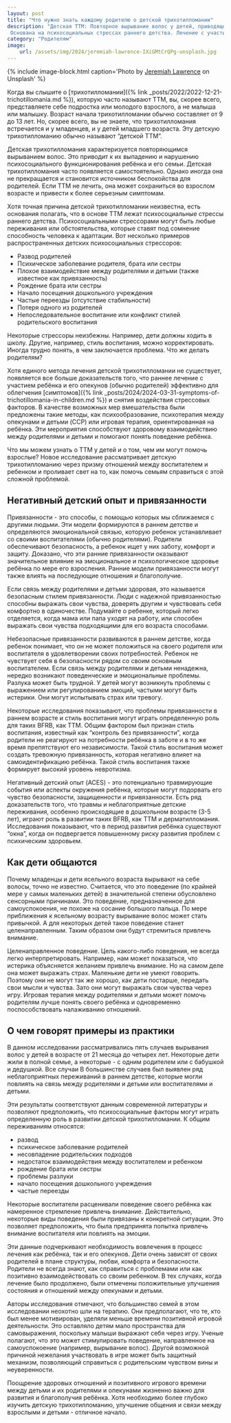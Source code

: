 ```yaml
---
layout: post
title: "Что нужно знать каждому родителю о детской трихотилломании"
description: "Детская ТТМ: Повторное вырывание волос у детей, приводящее к выпадению и нарушению психосоциального функционирования.
 Основана на психосоциальных стрессах раннего детства. Лечение с участием родителей эффективно"
category: "Родителям"
image:
    url: /assets/img/2024/jeremiah-lawrence-IXiGMtCrQPg-unsplash.jpg
---
```


{% include image-block.html
caption='Photo by <a href="https://unsplash.com/@jrlawrence" rel="nofollow">Jeremiah Lawrence</a> on Unsplash'
%}


Когда вы слышите о [трихотилломании]({% link _posts/2022/2022-12-21-trichotillomania.md %}), которую часто называют ТТМ, вы, скорее всего, представляете себе подростка или 
молодого взрослого, а не малыша или малышку. Возраст начала трихотилломании обычно составляет от 9 до 13 лет. 
Но, скорее всего, вы не знаете, что трихотилломания встречается и у младенцев, и у детей младшего возраста. Эту детскую трихотилломанию обычно называют “детской ТТМ”.

Детская трихотилломания характеризуется повторяющимся вырыванием волос. Это приводит к их выпадению и нарушению 
психосоциального функционирования ребёнка и его семьи. Детская трихотилломания часто появляется самостоятельно. Однако иногда она не 
прекращается и становится источником беспокойства для родителей. Если ТТМ не лечить, она может сохраниться во взрослом возрасте 
и привести к более серьезным симптомам.

Хотя точная причина детской трихотилломании неизвестна, есть основания полагать, что в основе ТТМ лежат психосоциальные 
стрессы раннего детства. Психосоциальными стрессорами могут быть любые переживания или обстоятельства, которые ставят под сомнение
способность человека к адаптации. Вот несколько примеров распространенных детских психосоциальных стрессоров:

- Развод родителей
- Психическое заболевание родителя, брата или сестры
- Плохое взаимодействие между родителями и детьми (также известное как привязанность)
- Рождение брата или сестры
- Начало посещения дошкольного учреждения
- Частые переезды (отсутствие стабильности)
- Потеря одного из родителей
- Непоследовательное воспитание или конфликт стилей родительского воспитания

Некоторые стрессоры неизбежны. Например, дети должны ходить в школу. Другие, например, стиль воспитания, можно корректировать. 
Иногда трудно понять, в чем заключается проблема. Что же делать родителям?

Хотя единого метода лечения детской трихотилломании не существует, появляется все больше доказательств того, что раннее лечение 
с участием ребёнка и его опекунов (обычно родителей) эффективно для облегчения [симптомов]({% link _posts/2024/2024-03-31-symptoms-of-trichotillomania-in-children.md %}) 
и снятия воздействия стрессовых факторов. В качестве возможных мер вмешательства были предложены такие методы, как психообразование, психотерапия между опекунами и детьми (CCP) 
или игровая терапия, ориентированная на ребёнка. Эти мероприятия способствуют здоровому взаимодействию между родителями и детьми и помогают понять поведение ребёнка.


Что мы можем узнать о ТТМ у детей и о том, чем им могут помочь взрослые? Новое исследование рассматривает детскую трихотилломанию 
через призму отношений между воспитателем и ребенком и проливает свет на то, как помочь семьям справиться с этой сложной проблемой.

## Негативный детский опыт и привязанности

Привязанности - это способы, с помощью которых мы сближаемся с другими людьми. Эти модели формируются в раннем детстве 
и определяются эмоциональной связью, которую ребенок устанавливает со своими воспитателями (обычно родителями). 
Родители обеспечивают безопасность, а ребенок ищет у них заботу, комфорт и защиту. Доказано, что эти ранние привязанности оказывают 
значительное влияние на эмоциональное и психологическое здоровье ребёнка по мере его взросления. Ранние модели привязанности 
могут также влиять на последующие отношения и благополучие.

Если связь между родителями и детьми здоровая, это называется безопасным стилем привязанности. Люди с надежной привязанностью 
способны выражать свои чувства, доверять другим и чувствовать себя комфортно в одиночестве. Подумайте о ребенке, который легко отделяется, 
когда мама или папа уходят на работу, или способен выражать свои чувства подходящими для его возраста способами.

Небезопасные привязанности развиваются в раннем детстве, когда ребенок понимает, что он не может положиться на своего родителя или 
воспитателя в удовлетворении своих потребностей. Ребенок не чувствует себя в безопасности рядом со своим основным воспитателем. Если 
связь между родителями и детьми ненадежна, нередко возникают поведенческие и эмоциональные проблемы. Разлука может быть трудной. У детей 
могут возникнуть проблемы с выражением или регулированием эмоций, частыми могут быть истерики. Они могут испытывать страх или тревогу.

Некоторые исследования показывают, что проблемы привязанности в раннем возрасте и стиль воспитания могут играть определенную роль для 
таких BFRB, как ТТМ. Общим фактором был признан стиль воспитания, известный как “контроль без привязанности”, когда родители не реагируют 
на потребности ребёнка в заботе и в то же время препятствуют его независимости.  Такой стиль воспитания может создать тревожную привязанность,
которая негативно влияет на самоидентификацию ребёнка. Такой стиль воспитания также формирует высокий уровень невротизма.

Негативный детский опыт (ACES) - это потенциально травмирующие события или аспекты окружения ребёнка, которые могут подорвать его чувство 
безопасности, защищенности и привязанности. Есть ряд доказательств того, что травмы и неблагоприятные детские переживания, особенно происходящие 
в дошкольном возрасте (3-5 лет), играют роль в развитии таких BFRB, как ТТМ и дерматилломания. Исследования показывают, что в период развития ребёнка 
существуют “окна”, когда он подвергается повышенному риску развития проблем с психическим здоровьем.

## Как дети общаются

Почему младенцы и дети ясельного возраста вырывают на себе волосы, точно не известно. Считается, что это поведение (по крайней мере у самых маленьких детей) 
в значительной степени обусловлено сенсорными причинами. Это поведение, предназначенное для самоуспокоения, не похоже на сосание большого пальца. 
По мере приближения к ясельному возрасту вырывание волос может стать привычкой. А для некоторых детей такое поведение станет целенаправленным. 
Таким образом они будут стремиться привлечь внимание.

Целенаправленное поведение. Цель какого-либо поведения, не всегда легко интерпретировать. Например, нам может показаться, что истерика 
объясняется желанием привлечь внимание. Но на самом деле она может выражать страх. Маленькие дети не умеют говорить. Поэтому они не могут 
так же хорошо, как дети постарше, передать свои мысли и чувства. Зато они могут выражать свои чувства через игру. Игровая терапия между 
родителями и детьми может помочь родителям лучше понять своего ребёнка и одновременно поспособствовать налаживанию отношений.

## О чем говорят примеры из практики

В данном исследовании рассматривались пять случаев вырывания волос у детей в возрасте от 21 месяца до четырех лет. Некоторые дети жили в 
полной семье, а некоторые - с одним родителем или с бабушкой и дедушкой. Все случаи В большинстве случаев был выявлен ряд неблагоприятных 
переживаний в раннем детстве, которые могли повлиять на связь между родителями и детьми или воспитателями и детьми.

Эти результаты соответствуют данным современной литературы и позволяют предположить, что психосоциальные факторы могут
играть определенную роль в развитии детской трихотилломании. К общим переживаниям относятся:

- развод
- психическое заболевание родителей
- несовпадение родительских подходов
- недостаток взаимодействия между воспитателем и ребенком
- рождение брата или сестры
- проблемы разлуки
- начало посещения дошкольного учреждения
- частые переезды

Некоторые воспитатели расценивали поведение своего ребёнка как намеренное стремление привлечь внимание. Действительно, некоторые 
виды поведения были привязаны к конкретной ситуации. Это позволяет предположить, что была предпринята попытка привлечь внимание воспитателя или повлиять на эмоции.

Эти данные подчеркивают необходимость вовлечения в процесс лечения как ребёнка, так и его опекунов. Дети очень зависят от своих родителей в 
плане структуры, любви, комфорта и безопасности. Родители не всегда знают, как справиться с проблемами или как позитивно взаимодействовать 
со своим ребенком. В тех случаях, когда лечение было продолжено, были отмечены положительные улучшения состояния и отношений между опекунами и детьми.

Авторы исследования отмечают, что большинство семей в этом исследовании неохотно шли на терапию. Они предполагают, что те, кто был менее 
мотивирован, уделяли меньше времени позитивной игровой деятельности. Это оставляло детям мало пространства для самовыражения, поскольку малыши 
выражают себя через игру. Ученые полагают, что это может стимулировать поведение, направленное на самоуспокоение (например, вырывание волос). 
Другой возможной причиной нежелания участвовать в игре может быть защитный механизм, позволяющий справиться с родительским чувством вины и неуверенности.

Поощрение здоровых отношений и позитивного игрового времени между детьми и их родителями и опекунами жизненно важно для развития и благополучия 
ребёнка. Хотя необходимо более глубоко изучить детскую трихотилломанию, улучшение общения и связи между взрослыми и детьми - отличное начало.
